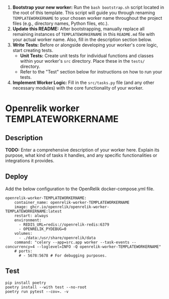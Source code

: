 <!--
README for the OpenRelik Worker Template

This file provides instructions on how to use this template to create a new OpenRelik worker.
The placeholder `TEMPLATEWORKERNAME` needs to be replaced with the actual name of your worker.
The `bootstrap.sh` script is designed to help with this process.
-->

1.  **Bootstrap your new worker:**
    Run the `bash bootstrap.sh` script located in the root of this template. This script will guide you through renaming `TEMPLATEWORKERNAME` to your chosen worker name throughout the project files (e.g., directory names, Python files, etc.).
2.  **Update this README:**
    After bootstrapping, manually replace all remaining instances of `TEMPLATEWORKERNAME` in this `README.md` file with your actual worker name. Also, fill in the description section below.
3.  **Write Tests:**
    Before or alongside developing your worker's core logic, start creating tests.
    *   **Unit Tests:** Create unit tests for individual functions and classes within your worker's `src` directory. Place these in the `tests/` directory.
    *   Refer to the "Test" section below for instructions on how to run your tests.
4.  **Implement Worker Logic:**
    Fill in the `src/tasks.py` file (and any other necessary modules) with the core functionality of your worker.

# Openrelik worker TEMPLATEWORKERNAME
## Description
**TODO:** Enter a comprehensive description of your worker here. Explain its purpose, what kind of tasks it handles, and any specific functionalities or integrations it provides.

## Deploy
Add the below configuration to the OpenRelik docker-compose.yml file.

```
openrelik-worker-TEMPLATEWORKERNAME:
    container_name: openrelik-worker-TEMPLATEWORKERNAME
    image: ghcr.io/openrelik/openrelik-worker-TEMPLATEWORKERNAME:latest
    restart: always
    environment:
      - REDIS_URL=redis://openrelik-redis:6379
      - OPENRELIK_PYDEBUG=0
    volumes:
      - ./data:/usr/share/openrelik/data
    command: "celery --app=src.app worker --task-events --concurrency=4 --loglevel=INFO -Q openrelik-worker-TEMPLATEWORKERNAME"
    # ports:
      # - 5678:5678 # For debugging purposes.
```

## Test
```
pip install poetry
poetry install --with test --no-root
poetry run pytest --cov=. -v
```